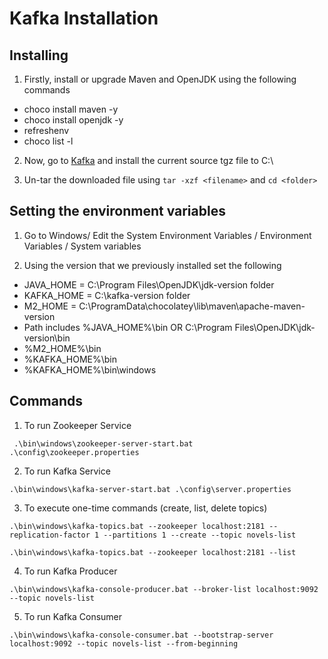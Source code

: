 # Kafka Installation

## Installing

1. Firstly, install or upgrade Maven and OpenJDK using the following commands
- choco install maven -y
- choco install openjdk -y
- refreshenv
- choco list -l

2. Now, go to [Kafka](https://kafka.apache.org/quickstart) and install the current source tgz file to C:\

3. Un-tar the downloaded file using ``` tar -xzf <filename> ``` and ``` cd <folder> ```

## Setting the environment variables

1. Go to Windows/ Edit the System Environment Variables / Environment Variables / System variables

2. Using the version that we previously installed set the following
- JAVA_HOME = C:\Program Files\OpenJDK\jdk-version folder
- KAFKA_HOME =  C:\kafka-version folder
- M2_HOME = C:\ProgramData\chocolatey\lib\maven\apache-maven-version
- Path includes %JAVA_HOME%\bin OR C:\Program Files\OpenJDK\jdk-version\bin
- %M2_HOME%\bin
- %KAFKA_HOME%\bin
- %KAFKA_HOME%\bin\windows

## Commands

1. To run Zookeeper Service

```  .\bin\windows\zookeeper-server-start.bat .\config\zookeeper.properties ```

2. To run Kafka Service

``` .\bin\windows\kafka-server-start.bat .\config\server.properties ```

3. To execute one-time commands (create, list, delete topics)

``` .\bin\windows\kafka-topics.bat --zookeeper localhost:2181 --replication-factor 1 --partitions 1 --create --topic novels-list ```

``` .\bin\windows\kafka-topics.bat --zookeeper localhost:2181 --list ```

4. To run Kafka Producer

``` .\bin\windows\kafka-console-producer.bat --broker-list localhost:9092 --topic novels-list ```

5. To run Kafka Consumer

``` .\bin\windows\kafka-console-consumer.bat --bootstrap-server localhost:9092 --topic novels-list --from-beginning ```

